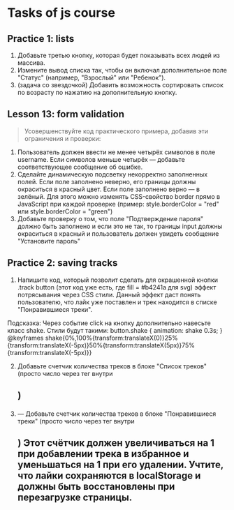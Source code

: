 # Tasks of js course

## Practice 1: lists ##  

1. Добавьте третью кнопку, которая будет показывать всех людей из массива.
2. Измените вывод списка так, чтобы он включал дополнительное поле "Статус" (например, "Взрослый" или "Ребенок").
3. (задача со звездочкой) Добавить возможность сортировать список по возрасту по нажатию на дополнительную кнопку.

## Lesson 13: form validation ##  

> Усовершенствуйте код практического примера, добавив эти ограничения и проверки:

1. Пользователь должен ввести не менее четырёх символов в поле username. Если символов меньше четырёх — добавьте соответствующее сообщение об ошибке.
2. Сделайте динамическую подсветку некорректно заполненных полей. Если поле заполнено неверно, его границы должны окраситься в красный цвет. Если поле заполнено верно — в зелёный. Для этого можно изменять CSS-свойство border прямо в JavaScript при каждой проверке (пример: style.borderColor = "red" или style.borderColor = "green")
3. Добавьте проверку о том, что поле "Подтверждение пароля" должно быть заполнено и если это не так, то границы input должны окраситься в красный и пользователь должен увидеть сообщение "Установите пароль"

## Practice 2: saving tracks ##

1. Напишите код, который позволит сделать для окрашенной кнопки .track button (этот код уже есть, где fill = #b4241a для svg) эффект потрясывания через CSS стили. Данный эффект даст понять пользователю, что лайк уже поставлен и трек находится в списке "Понравившиеся треки".

Подсказка: Через событие click на кнопку дополнительно навесьте класс shake. Стили будут такими:
button.shake { animation: shake 0.3s; }
@keyframes shake{0%,100%{transform:translateX(0)}25%{transform:translateX(-5px)}50%{transform:translateX(5px)}75%{transform:translateX(-5px)}}

2. Добавьте счетчик количества треков в блоке "Список треков" (просто число через тег <span> внутри <h2>)

3. — Добавьте счетчик количества треков в блоке "Понравившиеся треки" (просто число через тег <span> внутри <h2>) Этот счётчик должен увеличиваться на 1 при добавлении трека в избранное и уменьшаться на 1 при его удалении. Учтите, что лайки сохраняются в localStorage и должны быть восстановлены при перезагрузке страницы.